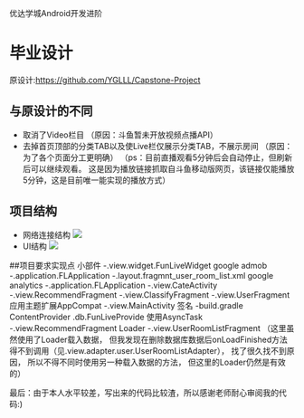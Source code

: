 优达学城Android开发进阶
# 毕业设计
原设计:https://github.com/YGLLL/Capstone-Project
## 与原设计的不同
- 取消了Video栏目
（原因：斗鱼暂未开放视频点播API）
- 去掉首页顶部的分类TAB以及使Live栏仅展示分类TAB，不展示房间
（原因：为了各个页面分工更明确）
（ps：目前直播观看5分钟后会自动停止，但刷新后可以继续观看。
这是因为播放链接抓取自斗鱼移动版网页，该链接仅能播放5分钟，这是目前唯一能实现的播放方式）

## 项目结构
- 网络连接结构
![](https://github.com/YGLLL/Baking/blob/master/pic/Retrofit2.png)
- UI结构
![](https://github.com/YGLLL/Baking/blob/master/pic/MainActivity.png)

##项目要求实现点
小部件
-.view.widget.FunLiveWidget
google admob
-.application.FLApplication
-.layout.fragmnt_user_room_list.xml
google analytics
-.application.FLApplication
-.view.CateActivity
-.view.RecommendFragment
-.view.ClassifyFragment
-.view.UserFragment
应用主题扩展AppCompat
-.view.MainActivity
签名
-build.gradle
ContentProvider
.db.FunLiveProvide
使用AsyncTask
-.view.RecommendFragment
Loader
-.view.UserRoomListFragment
（这里虽然使用了Loader载入数据，
但我发现在删除数据库数据后onLoadFinished方法得不到调用（见.view.adapter.user.UserRoomListAdapter），
找了很久找不到原因，
所以不得不同时使用另一种载入数据的方法，
但这里的Loader仍然是有效的）

最后：由于本人水平较差，写出来的代码比较渣，所以感谢老师耐心审阅我的代码:)